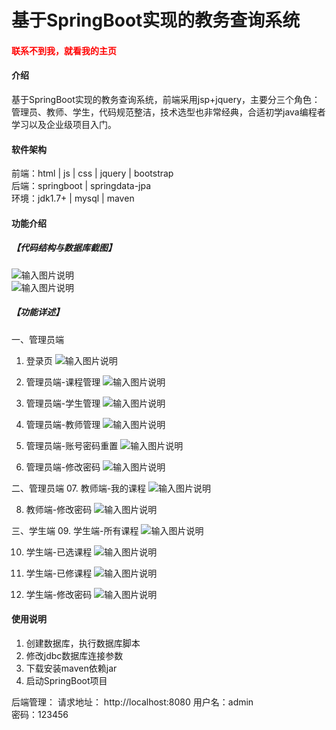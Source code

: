 # 基于SpringBoot实现的教务查询系统

<h4 style='color:red'>联系不到我，就看我的主页 </h4> 
 
#### 介绍
基于SpringBoot实现的教务查询系统，前端采用jsp+jquery，主要分三个角色：管理员、教师、学生，代码规范整洁，技术选型也非常经典，合适初学java编程者学习以及企业级项目入门。


#### 软件架构
前端：html | js | css | jquery | bootstrap  
后端：springboot | springdata-jpa  
环境：jdk1.7+ | mysql | maven   


#### 功能介绍
##### 【代码结构与数据库截图】
![输入图片说明](images/00.%20代码.jpg)  
![输入图片说明](images/00.%20数据库.jpg)  

##### 【功能详述】 
一、管理员端 
  01. 登录页
![输入图片说明](images/01.%20登录页.jpg)  

  02. 管理员端-课程管理
![输入图片说明](images/02.%20管理员端-课程管理.jpg)  

  03. 管理员端-学生管理
![输入图片说明](images/03.%20管理员端-学生管理.jpg)  

  04. 管理员端-教师管理
![输入图片说明](images/04.%20管理员端-教师管理.jpg)  

  05. 管理员端-账号密码重置
![输入图片说明](images/05.%20管理员端-账号密码重置.jpg)  

  06. 管理员端-修改密码
![输入图片说明](images/06.%20管理员端-修改密码.jpg)  

二、管理员端 
  07. 教师端-我的课程
![输入图片说明](images/07.%20教师端-我的课程.jpg)  

  08. 教师端-修改密码
![输入图片说明](images/08.%20教师端-修改密码.jpg)  

三、学生端
  09. 学生端-所有课程
![输入图片说明](images/09.%20学生端-所有课程.jpg)  

  10. 学生端-已选课程
![输入图片说明](images/10.%20学生端-已选课程.jpg)  

  11. 学生端-已修课程
![输入图片说明](images/11.%20学生端-已修课程.jpg)  

  12. 学生端-修改密码
![输入图片说明](images/12.%20学生端-修改密码.jpg)  



#### 使用说明
1. 创建数据库，执行数据库脚本  
2. 修改jdbc数据库连接参数  
3. 下载安装maven依赖jar  
4. 启动SpringBoot项目  

后端管理： 
    请求地址： http://localhost:8080
    用户名：admin    
    密码：123456      
  

